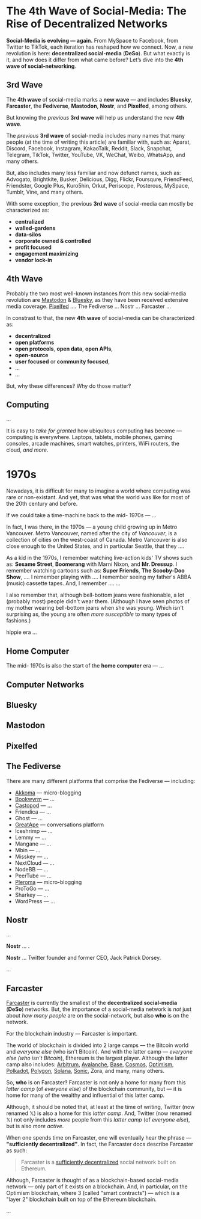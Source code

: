 # The 4th Wave of Social-Media: The Rise of Decentralized Networks

**Social-Media is evolving — again.**
From MySpace to Facebook, from Twitter to TikTok, each iteration has reshaped how we connect.
Now, a new revolution is here: **decentralized social-media** (**DeSo**).
But what exactly is it, and how does it differ from what came before?
Let’s dive into the **4th wave of social-networking**.

## 3rd Wave

The **4th wave** of social-media marks a **new wave** — and includes **Bluesky**, **Farcaster**, the **Fediverse**, **Mastodon**, **Nostr**, and **Pixelfed**, among others.

But knowing the _previous_ **3rd wave** will help us understand the _new_ **4th wave**.

The _previous_ **3rd wave** of social-media includes many names that many people (at the time of writing this article) are familiar with, such as:
Aparat,
Discord,
Facebook,
Instagram,
KakaoTalk,
Reddit,
Slack,
Snapchat,
Telegram,
TikTok,
Twitter,
YouTube,
VK,
WeChat,
Weibo,
WhatsApp,
and many others.

But, also includes many less familiar and now defunct names, such as:
Advogato,
Brightkite,
Busker,
Delicious,
Digg,
Flickr,
Foursqure,
FriendFeed,
Friendster,
Google Plus,
Kuro5hin,
Orkut,
Periscope,
Posterous,
MySpace,
Tumblr,
Vine,
and many others.

With some exception, the previous **3rd wave** of social-media can mostly be characterized as:

* **centralized**
* **walled-gardens**
* **data-silos**
* **corporate owned & controlled**
* **profit focused**
* **engagement maximizing**
* **vendor lock-in**

## 4th Wave

Probably the two most well-known instances from this new social-media revolution are [Mastodon](https://joinmastodon.org/) & [Bluesky](https://bsky.app/), as they have been received extensive media coverage.
[Pixelfed](https://pixelfed.org/) ....
The Fediverse ...
Nostr ...
Farcaster ...



In constrast to that, the new **4th wave** of social-media can be characterized as:

* **decentralized**
* **open platforms**
* **open protocols**, **open data**, **open APIs**,
* **open-source**
* **user focused** or **community focused**,
* ...
* ...

But, why these differences‽
Why do those matter‽

## Computing

...

It is easy to _take for granted_ how ubiquitous computing has become — computing is everywhere.
Laptops,
tablets,
mobile phones,
gaming consoles,
arcade machines,
smart watches,
printers,
WiFi routers,
the cloud,
_and more_.

# 1970s

Nowadays, it is difficult for many to imagine a world where computing was rare or non-existant.
And yet, that was what the world was like for most of the 20th century and before.

If we could take a time-machine back to the mid- 1970s — ...

In fact, I was there, in the 1970s — a young child growing up in Metro Vancouver.
Metro Vancouver, named after the city of _Vancouver_, is a collection of cities on the west-coast of Canada.
Metro Vancouver is also close enough to the United States, and in particular Seattle, that they ....

As a kid in the 1970s, I remember watching live-action kids' TV shows such as: **Sesame Street**, **Boomerang** with Marni Nixon, and **Mr. Dressup**.
I remember watching cartoons such as: **Super Friends**, **The Scooby-Doo Show**, ....
I remember playing with ....
I remember seeing my father's ABBA (music) cassette tapes.
And, I remember ....
...

I also remember that, although bell-bottom jeans were fashionable, a lot (probably most) people didn't wear them.
(Although I have seen photos of my mother wearing bell-bottom jeans when she was young. Which isn't surprising as, the young are often _more susceptible_ to many types of fashions.)

hippie era ...

## Home Computer

The mid- 1970s is also the start of the **home computer** era — ... 

## Computer Networks

## Bluesky

## Mastodon

## Pixelfed

## The Fediverse

There are many different platforms that comprise the Fediverse — including:

* [Akkoma](https://akkoma.social/) — micro-blogging
* [Bookwyrm](https://bookwyrm.social/) — ...
* [Castopod](https://castopod.org/) — ...
* Friendica — ...
* Ghost — ...
* [GreatApe](https://greata.pe/) — conversations platform
* Iceshrimp — ...
* Lemmy — ...
* Mangane — ...
* Mbin — ...
* Misskey — ...
* NextCloud — ...
* NodeBB — ...
* PeerTube — ...
* [Pleroma](https://pleroma.social/) — micro-blogging
* ProToGo — ...
* Sharkey — ...
* WordPress — ...

## Nostr

...

**Nostr** ... .

**Nostr** ... Twitter founder and former CEO, Jack Patrick Dorsey.

...

## Farcaster

[Farcaster](https://www.farcaster.xyz/) is currently the smallest of the **decentralized social-media** (**DeSo**) networks.
But, the importance of a social-media network is _not_ just about _how many people_ are on the social-network, but also **who** is on the network.

For the blockchain industry — Farcaster is important.

The world of blockchain is divided into 2 large camps — the Bitcoin world and _everyone else_ (who isn't Bitcoin).
And with the latter camp — _everyone else (who isn't Bitcoin_), Ethereum is the largest player.
Although the latter camp also includes:
[Arbitrum](https://arbitrum.io/),
[Avalanche](https://www.avax.network/),
[Base](https://www.base.org/),
[Cosmos](https://cosmos.network/),
[Optimism](https://www.optimism.io/),
[Polkadot](https://polkadot.com/),
[Polygon](https://polygon.technology/),
[Solana](https://solana.com/),
[Sonic](https://www.soniclabs.com/),
Zora,
and many, many others.

So, **who** is on Farcaster‽
Farcaster is not only a home for many from this _latter camp_ (of _everyone else_) of the blockchain community, but — it is home for many of the wealthy and influential of this latter camp.

Although, it should be noted that, at least at the time of writing, Twitter (now renamed 𝕏) is also a home for this _latter camp_.
And, Twitter (now renamed 𝕏) not only includes _more_ people from this _latter camp_ (of _everyone else_), but is also _more active_.

When one spends time on Farcaster, one will eventually hear the phrase — **"sufficiently decentralized"**.
In fact, the Farcaster docs describe Farcaster as such:

> Farcaster is a [sufficiently decentralized](https://www.varunsrinivasan.com/2022/01/11/sufficient-decentralization-for-social-networks) social network built on Ethereum.

Although, Farcaster is thought of as a blockchain-based social-media network — only part of it exists on a blockchain.
And, in particular, on the Optimism blockchain, where 3 (called "smart contracts") — which is a "layer 2" blockchain built on top of the Ethereum blockchain.

...
